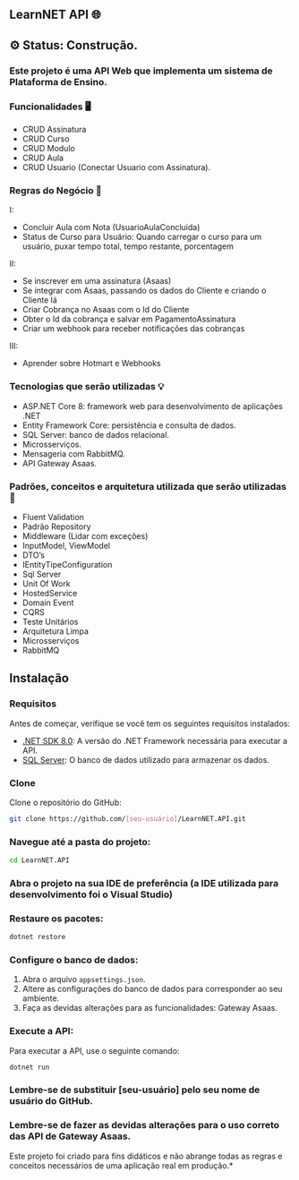 ## LearnNET API 🌐

## ⚙️ Status: Construção.

### Este projeto é uma API Web que implementa um sistema de Plataforma de Ensino.


### Funcionalidades 🖥️ 

- CRUD Assinatura
- CRUD Curso
- CRUD Modulo
- CRUD Aula
- CRUD Usuario (Conectar Usuario com Assinatura).
  

### Regras do Negócio  📏

I:
- Concluir Aula com Nota (UsuarioAulaConcluida)
- Status de Curso para Usuário: Quando carregar o curso para um usuário, puxar tempo total, tempo restante, porcentagem

II:
- Se inscrever em uma assinatura (Asaas)
- Se integrar com Asaas, passando os dados do Cliente e criando o Cliente lá
- Criar Cobrança no Asaas com o Id do Cliente
- Obter o Id da cobrança e salvar em PagamentoAssinatura
- Criar um webhook para receber notificações das cobranças

III:
- Aprender sobre Hotmart e Webhooks


### Tecnologias que serão utilizadas 💡


- ASP.NET Core 8: framework web para desenvolvimento de aplicações .NET
- Entity Framework Core: persistência e consulta de dados.
- SQL Server: banco de dados relacional.
- Microsserviços.
- Mensageria com RabbitMQ.
- API Gateway Asaas.
  

### Padrões, conceitos e arquitetura utilizada que serão utilizadas 📂


- Fluent Validation
-  Padrão Repository
-  Middleware (Lidar com exceções)
-  InputModel, ViewModel
-  DTO’s 
-  IEntityTipeConfiguration 
-  Sql Server 
-  Unit Of Work
-  HostedService
-  Domain Event
-  CQRS
-  Teste Unitários
-  Arquitetura Limpa
-  Microsserviços
-  RabbitMQ


 
## Instalação

### Requisitos

Antes de começar, verifique se você tem os seguintes requisitos instalados:

- [.NET SDK 8.0](https://dotnet.microsoft.com/download/dotnet/8.0): A versão do .NET Framework necessária para executar a API.
- [SQL Server](https://www.microsoft.com/en-us/sql-server): O banco de dados utilizado para armazenar os dados.

### Clone

Clone o repositório do GitHub:

```bash
git clone https://github.com/[seu-usuário]/LearnNET.API.git
```

### Navegue até a pasta do projeto:

```bash
cd LearnNET.API
```

### Abra o projeto na sua IDE de preferência (a IDE utilizada para desenvolvimento foi o Visual Studio)

### Restaure os pacotes:

```bash
dotnet restore
```

### Configure o banco de dados:

1. Abra o arquivo `appsettings.json`.
2. Altere as configurações do banco de dados para corresponder ao seu ambiente.
3. Faça as devidas alterações para as funcionalidades: Gateway Asaas.

### Execute a API:

Para executar a API, use o seguinte comando:

```bash
dotnet run
```

### Lembre-se de substituir [seu-usuário] pelo seu nome de usuário do GitHub.
### Lembre-se de fazer as devidas alterações para o uso correto das API de Gateway Asaas.

Este projeto foi criado para fins didáticos e não abrange todas as regras e conceitos necessários de uma aplicação real em produção.*
